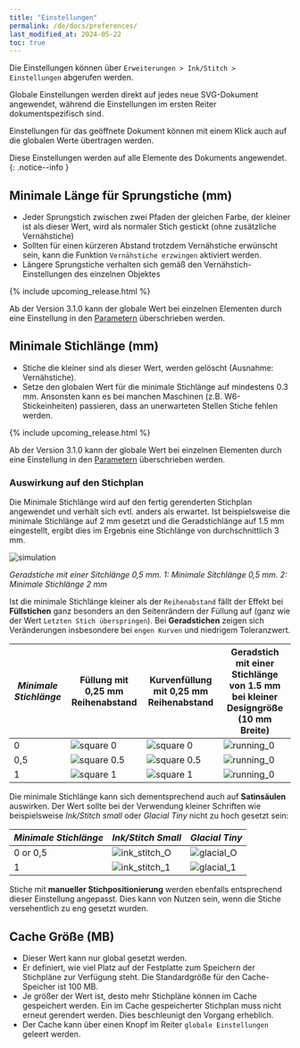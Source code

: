 ```yaml
---
title: "Einstellungen"
permalink: /de/docs/preferences/
last_modified_at: 2024-05-22
toc: true
---
```

Die Einstellungen können über `Erweiterungen > Ink/Stitch > Einstellungen` abgerufen werden.

Globale Einstellungen werden direkt auf jedes neue SVG-Dokument angewendet, während die Einstellungen im ersten Reiter dokumentspezifisch sind.

Einstellungen für das geöffnete Dokument können mit einem Klick auch auf die globalen Werte übertragen werden.

Diese Einstellungen werden auf alle Elemente des Dokuments angewendet.
{: .notice--info }

## Minimale Länge für Sprungstiche (mm)

* Jeder Sprungstich zwischen zwei Pfaden der gleichen Farbe, der kleiner ist als dieser Wert, wird als normaler Stich gestickt (ohne zusätzliche Vernähstiche)
* Sollten für einen kürzeren Abstand trotzdem Vernähstiche erwünscht sein, kann die Funktion `Vernähstiche erzwingen` aktiviert werden.
* Längere Sprungstiche verhalten sich gemäß den Vernähstich-Einstellungen des einzelnen Objektes

{% include upcoming_release.html %}

Ab der Version 3.1.0 kann der globale Wert bei einzelnen Elementen durch eine Einstellung in den [Parametern](/docs/params) überschrieben werden.

## Minimale Stichlänge (mm)

* Stiche die kleiner sind als dieser Wert, werden gelöscht (Ausnahme: Vernähstiche).
* Setze den globalen Wert für die minimale Stichlänge auf mindestens 0.3 mm. Ansonsten kann es bei manchen Maschinen (z.B. W6-Stickeinheiten) passieren, dass an unerwarteten Stellen Stiche fehlen werden.

{% include upcoming_release.html %}

Ab der Version 3.1.0 kann der globale Wert bei einzelnen Elementen durch eine Einstellung in den [Parametern](/docs/params) überschrieben werden.

### Auswirkung auf den Stichplan

Die Minimale Stichlänge wird auf den fertig gerenderten Stichplan angewendet und verhält sich evtl. anders als erwartet. Ist beispielsweise die minimale Stichlänge auf 2 mm gesetzt und die Geradstichlänge auf 1.5 mm eingestellt, ergibt dies im Ergebnis eine Stichlänge von durchschnittlich 3 mm.

![simulation](/assets/images/docs/preference_msl_paths.png)

*Geradstiche mit einer Sitchlänge 0,5 mm. 1: Minimale Sitchlänge 0,5 mm. 2: Minimale Stichlänge 2 mm*

Ist die minimale Stichlänge kleiner als der `Reihenabstand` fällt der Effekt bei **Füllstichen** ganz besonders an den Seitenrändern der Füllung auf (ganz wie der Wert `Letzten Stich überspringen`).
Bei **Geradstichen** zeigen sich Veränderungen insbesondere bei `engen Kurven` und niedrigem Toleranzwert.

*Minimale Stichlänge* | Füllung mit 0,25 mm Reihenabstand | Kurvenfüllung mit 0,25 mm Reihenabstand | Geradstich mit einer Stichlänge von 1.5 mm bei kleiner Designgröße (10 mm Breite)
---|---|---|---
0   |![square 0](/assets/images/docs/preference_fill_0.png)     |![square 0](/assets/images/docs/preference_guided_0.png)     |![running_0](/assets/images/docs/preference_running_stitch_0.png)
0,5 |![square 0.5](/assets/images/docs/preference_fill_half.png)|![square 0.5](/assets/images/docs/preference_guided_half.png)|![running_0](/assets/images/docs/preference_running_stitch_half.png)
1   |![square 1](/assets/images/docs/preference_fill_1.png)     |![square 1](/assets/images/docs/preference_guided_1.png)     |![running_0](/assets/images/docs/preference_running_stitch_1.png)

Die minimale Stichlänge kann sich dementsprechend auch auf **Satinsäulen** auswirken. Der Wert sollte bei der Verwendung kleiner Schriften wie beispielsweise *Ink/Stitch small* oder *Glacial Tiny* nicht zu hoch gesetzt sein:

*Minimale Stichlänge* | *Ink/Stitch Small* | *Glacial Tiny*
---|---|---
0 or 0,5 |![ink_stitch_O](/assets/images/docs/preference_ink_small_0.png)|![glacial_O](/assets/images/docs/preference_glacial_0.png)
1        |![ink_stitch_1](/assets/images/docs/preference_ink_small_1.png)|![glacial_1](/assets/images/docs/preference_glacial_1.png)

Stiche mit **manueller Stichpositionierung** werden ebenfalls entsprechend dieser Einstellung angepasst. Dies kann von Nutzen sein, wenn die Stiche versehentlich zu eng gesetzt wurden.

## Cache Größe (MB)

* Dieser Wert kann nur global gesetzt werden.
* Er definiert, wie viel Platz auf der Festplatte zum Speichern der Stichpläne zur Verfügung steht.
  Die Standardgröße für den Cache-Speicher ist 100 MB.
* Je größer der Wert ist, desto mehr Stichpläne können im Cache gespeichert werden.
  Ein im Cache gespeicherter Stichplan muss nicht erneut gerendert werden. Dies beschleunigt den Vorgang erheblich.
* Der Cache kann über einen Knopf im Reiter `globale Einstellungen` geleert werden.
